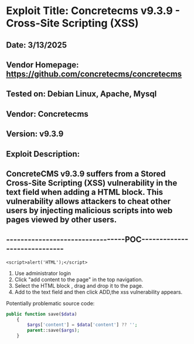 # Exploit Title: Concretecms v9.3.9 - Cross-Site Scripting (XSS)
## Date: 3/13/2025
## Vendor Homepage: https://github.com/concretecms/concretecms
## Tested on: Debian Linux, Apache, Mysql
## Vendor: Concretecms
## Version: v9.3.9
## Exploit Description:
## ConcreteCMS v9.3.9 suffers from a Stored Cross-Site Scripting (XSS) vulnerability in the text field when adding a HTML block. This vulnerability allows attackers to cheat other users by injecting malicious scripts into web pages viewed by other users.

## ---------------------------------POC-----------------------------

```
<script>alert('HTML');</script>
```

1. Use administrator login
2. Click "add content to the page" in the top navigation.
3. Select the HTML block , drag and drop it to the page.
4. Add <script>alert('HTML');</script> to the text field and then click ADD,the xss vulnerability appears.

Potentially problematic source code:
```php
public function save($data)
    {
        $args['content'] = $data['content'] ?? '';
        parent::save($args);
    }
```